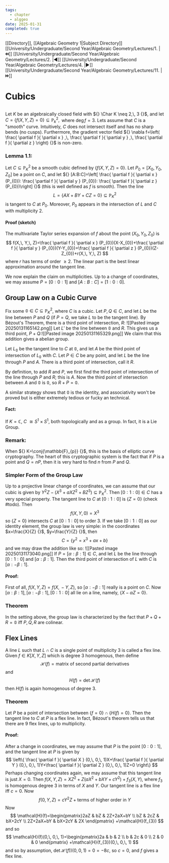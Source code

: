 ```yaml
---
tags:
  - chapter
  - alggeo
date: 2025-01-31
completed: true
---
```

[[Directory]], [[Algebraic Geometry 1|Subject Directory]]
[[University/Undergraduate/Second Year/Algebraic Geometry/Lectures/1. |🞀🞀]] [[University/Undergraduate/Second Year/Algebraic Geometry/Lectures/2. |◀]] [[University/Undergraduate/Second Year/Algebraic Geometry/Lectures/4. |▶]] [[University/Undergraduate/Second Year/Algebraic Geometry/Lectures/11. |🞂🞂]]
# Cubics
## 
### 
Let $K$ be an algebraically closed field with ${} \Char K \neq 2,\, 3 {}$, and let ${} C=\{ f(X,\, Y,\, Z)=0 \} \subseteq \mathbb{P}_{k}^{2}, {}$ where $\deg f=3 {}$. Lets assume that $C$ is a "smooth" curve. Intuitively, $C$ does not intersect itself and has no sharp bends (no cusps). Furthermore, the gradient vector field ${} \nabla f=\left( \frac{ \partial f }{ \partial x } ,\, \frac{ \partial f }{ \partial y } ,\, \frac{ \partial f }{ \partial z }  \right) {}$ is non-zero.
### Lemma 1.1:
Let ${} C \subseteq \mathbb{P}_{K}^{2} {}$ be a smooth cubic defined by ${} \{ f(X,\, Y,\, Z) =0\} {}$. Let ${} P_{0}=[X_{0},\, Y_{0},\, Z_{0}] {}$ be a point on $C$, and let ${} [A:B:C]=\left[ \frac{ \partial f }{ \partial x } (P_{0}): \frac{ \partial f }{ \partial y } (P_{0}): \frac{ \partial f }{ \partial z } (P_{0})\right] {}$ (this is well defined as $f {}$ is smooth). Then the line
$$
L=\{ AX+BY+CZ= 0\} \subseteq \mathbb{P}^{2}_{K}
$$
is tangent to $C$ at $P_{0}$. Moreover, ${} P_{0}  {}$ appears in the intersection of ${} L {}$ and $C {}$ with multiplicity ${} 2 {}$. 
#### Proof (sketch)
The multivariate Taylor series expansion of $f$ about the point ${} (X_{0},\, Y_{0},\, Z_{0}) {}$ is
$$
f(X,\, Y,\, Z)=\frac{ \partial f }{ \partial x } (P_{0})(X-X_{0})+\frac{ \partial f }{ \partial y } (P_{0})(Y-Y_{0})+\frac{ \partial f }{ \partial z } (P_{0})(Z-Z_{0})+r(X,\, Y,\, Z)
$$
where $r$ has terms of order $\geq 2 {}$. The linear part is the best linear approximation around the tangent line. 

We now explain the claim on multiplicities. Up to a change of coordinates, we may assume ${} P=[0:0:1] {}$ and ${} [A:B:C]=[1:0:0] {}$. 
## Group Law on a Cubic Curve
Fix some ${} \mathbb{0} \in C \subseteq \mathbb{P}_{K}^{2} {}$, where $C {}$ is a cubic. Let ${} P,\, Q \in C {}$, and let $L$ be the line between $P$ and $Q$ (if $P=Q {}$, we take $L {}$ to be the tangent line). By Bézout's Theorem, there is a third point of intersection, $R$:
![[Pasted image 20250131165142.png]]
Let $L' {}$ be the line between ${} \mathbb{0}$ and $R {}$. This gives us a third point,  $P+Q {}$:![[Pasted image 20250131165329.png]]
We claim that this addition gives a abelian group.

Let ${} L_{\mathbb{0}} {}$ be the tangent line to ${} C$ at ${} \mathbb{0}$, and let $A$ be the third point of intersection of ${} L_{\mathbb{0}} {}$ with $C$. Let ${} P \in C {}$ be any point, and let $L$ be the line through $P$ and $A$. There is a third point of intersection, call it $R$. 

By definition, to add $R$ and $P {}$, we first find the third point of intersection of the line through ${} P$ and $R$; this is $A$. Now the third point of intersection between $A$ and ${} \mathbb{0}$ is ${} \mathbb{0}$, so ${} R+P=\mathbb{0} {}$. 

A similar strategy shows that ${} \mathbb{0}$ is the identity, and associativity won't be proved but is either extremely tedious or fucky an technical. 
#### Fact:
If $K=\mathbb{C}$, ${} C~ \cong S^{1} \times  S^{1} {}$, both topologically and as a group. In fact, it is a Lie Group.
### Remark:
When ${} K=\conj{\mathbb{F}_{p}} {}$, this is the basis of elliptic curve cryptography. The heart of this cryptographic system is the fact that if $P$ is a point and ${} Q=nP {}$, then it is very hard to find $n$ from $P$ and $Q$. 
### Simpler Form of the Group Law
Up to a projective linear change of coordinates, we can assume that our cubic is given by ${} Y^{2}Z-(X^{3}+aXZ^{2}+BZ^{3}) \subseteq \mathbb{P}_{K}^{2} {}$. Then ${} [0:1:0] \in C {}$ has a very special property. The tangent line to $C$ at ${} [0:1:0] {}$ is ${} \{ Z=0 \} {}$ (check #todo). Then
$$
f(X,\, Y,\, 0)=X^{3}
$$
so ${} \{ Z=0 \} {}$ intersects $C$ at ${} [0:1:0] {}$ to order $3$. If we take ${} [0:1:0] {}$ as our identity element, the group law is very simple: in the coordinates $x=\frac{X}{Z} {}$, $y=\frac{Y}{Z} {}$, then 
$$
C=\{ y^{2}=x^{3}+ax+b \}
$$
and we may draw the addition like so:
![[Pasted image 20250131173040.png]]
If ${} P=[\alpha:\beta:1] \in C {}$, and let $L {}$ be the line through ${} [0:1:0] {}$ and ${} [\alpha:\beta:1]$. Then the third point of intersection of $L$ with $C$ is ${} [\alpha:-\beta:1] {}$.
#### Proof:
First of all, ${} f(X,\, Y,\, Z)=f(X,\, -Y,\, Z) {}$, so ${} [\alpha:-\beta:1] {}$ really is a point on $C$. Now ${} [\alpha:\beta:1],\, [\alpha:-\beta:1],\, [0:1:0] {}$ all lie on a line, namely, ${} \{ X-\alpha Z=0 \} {}$. 
### Theorem 
In the setting above, the group law is characterized by the fact that ${} P+Q+R=\mathbb{0} {}$ iff ${} P,\, Q,\, R {}$ are colinear. 
## Flex Lines
A line $L$ such that ${} L \cap C {}$ is a single point of multiplicity $3$ is called a flex line. Given ${} f \in K[X,\, Y,\, Z] {}$ which is degree $3 {}$ homogenous, then define
$$
\mathcal{H}(f)=\text{matrix of second partial derivatives}
$$
and
$$
H(f)=\det \mathcal{H}(f)
$$
then ${} H(f)$ is again homogenous of degree $3$. 
### Theorem 
Let $P$ be a point of intersection between ${} \{ f=0 \} \cap  \{ H(f) =0\} {}$. Then the tangent line to $C$ at $P {}$ is a flex line. In fact, Bézout's theorem tells us that there are ${} 9 {}$ flex lines, up to multiplicity.
#### Proof:
After a change in coordinates, we may assume that ${} P$ is the point ${} [0:0:1] {}$, and the tangent line at $P$ is given by
$$
\left\{  \frac{ \partial f }{ \partial X } (0,\, 0,\, 1)X+\frac{ \partial f }{ \partial Y } (0,\, 0,\, 1)Y+\frac{ \partial f }{ \partial Z } (0,\, 0,\, 1)Z=0  \right\}
$$
Perhaps changing coordinates again, we may assume that this tangent line is just ${} X=0 {}$. Then ${} f(X,\, Y,\, Z)=XZ^{2}+Z(aX^{2}+bXY+cY^{2})+f_{3}(X,\, Y) {}$, where $f_{3} {}$ is homogenous degree $3 {}$ in terms of $X {}$ and $Y {}$. Our tangent line is a flex line iff ${} c=0 {}$. Now
$$
f(0,\, Y,\, Z)=cY^{2}Z+\text{terms of higher order in }Y
$$
Now
$$
\mathcal{H}(f)=\begin{pmatrix}2aZ & bZ & 2Z+2aX+bY \\ bZ & 2cZ & bX+2cY \\ 2Z+2aX+bY & bX+2cY & 2X \end{pmatrix} +\mathcal{H}(f_{3})
$$
and so
$$
\mathcal{H}(f)(0,\, 0,\, 1)=\begin{pmatrix}2a & b & 2 \\ b & 2c & 0 \\ 2 & 0 & 0 \end{pmatrix} +\mathcal{H}(f_{3})(0,\, 0,\, 1)
$$
and so by assumption, ${} \det \mathcal{H}(f))(0,\, 0,\, 1)=0=-8c {}$, so ${} c=0 {}$, and $f$ gives a flex line. 